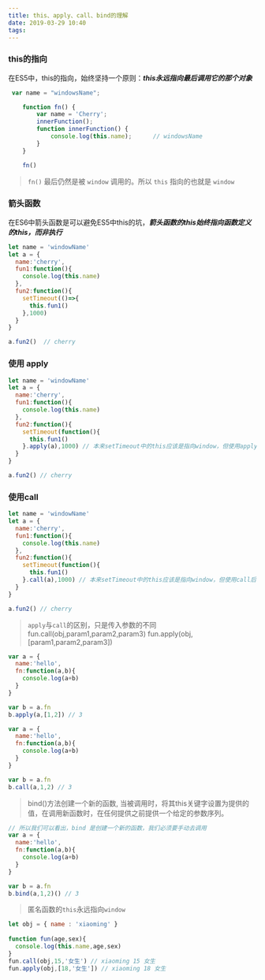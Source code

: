 ```yaml
---
title: this、apply、call、bind的理解
date: 2019-03-29 10:40
tags:
---
```


### this的指向
在ES5中，this的指向，始终坚持一个原则：***this永远指向最后调用它的那个对象***

```js
 var name = "windowsName";

    function fn() {
        var name = 'Cherry';
        innerFunction();
        function innerFunction() {
            console.log(this.name);      // windowsName
        }
    }

    fn()
```
> `fn()` 最后仍然是被 `window` 调用的。所以 `this` 指向的也就是 `window`

### 箭头函数
在ES6中箭头函数是可以避免ES5中this的坑，***箭头函数的this始终指向函数定义的this，而非执行***

```js
let name = 'windowName'
let a = {
  name:'cherry',
  fun1:function(){
    console.log(this.name)
  },
  fun2:function(){
    setTimeout(()=>{
      this.fun1()
    },1000)
  }
}

a.fun2()  // cherry
```

### 使用 apply

```js
let name = 'windowName'
let a = {
  name:'cherry',
  fun1:function(){
    console.log(this.name)
  },
  fun2:function(){
    setTimeout(function(){
      this.fun1()
    }.apply(a),1000) // 本来setTimeout中的this应该是指向window，但使用apply后可以让this指向对象a
  }
}

a.fun2() // cherry
```

### 使用call

```js
let name = 'windowName'
let a = {
  name:'cherry',
  fun1:function(){
    console.log(this.name)
  },
  fun2:function(){
    setTimeout(function(){
      this.fun1()
    }.call(a),1000) // 本来setTimeout中的this应该是指向window，但使用call后也可以让this指向对象a
  }
}

a.fun2() // cherry
```

> `apply`与`call`的区别，只是传入参数的不同
> fun.call(obj,param1,param2,param3)
> fun.apply(obj,[param1,param2,param3])

```js
var a = {
  name:'hello',
  fn:function(a,b){
    console.log(a+b)
  }
}

var b = a.fn
b.apply(a,[1,2]) // 3
``` 

```js
var a = {
  name:'hello',
  fn:function(a,b){
    console.log(a+b)
  }
}

var b = a.fn
b.call(a,1,2) // 3
```

> bind()方法创建一个新的函数, 当被调用时，将其this关键字设置为提供的值，在调用新函数时，在任何提供之前提供一个给定的参数序列。

```js
// 所以我们可以看出，bind 是创建一个新的函数，我们必须要手动去调用
var a = {
  name:'hello',
  fn:function(a,b){
    console.log(a+b)
  }
}

var b = a.fn
b.bind(a,1,2)() // 3
```

>  匿名函数的`this`永远指向`window`


```js
let obj = { name : 'xiaoming' }
 
function fun(age,sex){
  console.log(this.name,age,sex)
} 
fun.call(obj,15,'女生') // xiaoming 15 女生
fun.apply(obj,[18,'女生']) // xiaoming 18 女生

```